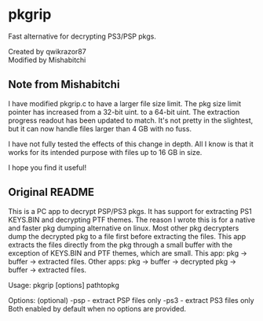 # pkgrip
Fast alternative for decrypting PS3/PSP pkgs.

Created by qwikrazor87
<br/>
Modified by Mishabitchi

## Note from Mishabitchi

I have modified pkgrip.c to have a larger file size limit.
The pkg size limit pointer has increased from a 32-bit uint.
to a 64-bit uint. The extraction progress readout has been
updated to match. It's not pretty in the slightest, but it
can now handle files larger than 4 GB with no fuss.

I have not fully tested the effects of this change in depth.
All I know is that it works for its intended purpose with
files up to 16 GB in size.

I hope you find it useful!

## Original README

This is a PC app to decrypt PSP/PS3 pkgs.
It has support for extracting PS1 KEYS.BIN and decrypting PTF themes.
The reason I wrote this is for a native and faster pkg dumping alternative on linux.
Most other pkg decrypters dump the decrypted pkg to a file first before extracting the files.
This app extracts the files directly from the pkg through a small buffer with the exception of KEYS.BIN and PTF themes, which are small.
This app:
	pkg -> buffer -> extracted files.
Other apps:
	pkg -> buffer -> decrypted pkg -> buffer -> extracted files.

Usage:
	pkgrip [options] pathtopkg

Options: (optional)
	-psp - extract PSP files only
	-ps3 - extract PS3 files only
	Both enabled by default when no options are provided.

